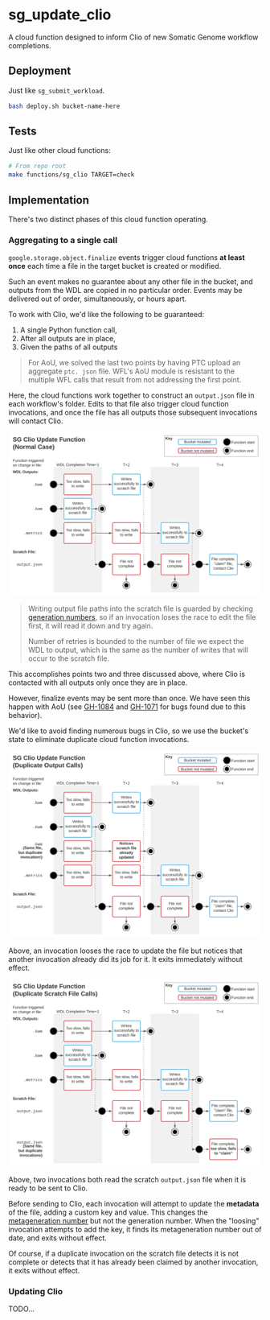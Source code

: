 # sg_update_clio

A cloud function designed to inform Clio of new Somatic Genome workflow
completions.

## Deployment
Just like `sg_submit_workload`.

```bash
bash deploy.sh bucket-name-here
```

## Tests
Just like other cloud functions:

```bash
# From repo root
make functions/sg_clio TARGET=check
```

## Implementation
There's two distinct phases of this cloud function operating.

### Aggregating to a single call
`google.storage.object.finalize` events trigger cloud functions **at least
once** each time a file in the target bucket is created or modified.

Such an event makes no guarantee about any other file in the bucket, and outputs
from the WDL are copied in no particular order. Events may be delivered out of
order, simultaneously, or hours apart.

To work with Clio, we'd like the following to be guaranteed:
1. A single Python function call,
2. After all outputs are in place,
3. Given the paths of all outputs

> For AoU, we solved the last two points by having PTC upload an aggregate `ptc.
json` file. WFL's AoU module is resistant to the multiple WFL calls that result
from not addressing the first point.

Here, the cloud functions work together to construct an `output.json` file in
each workflow's folder. Edits to that file also trigger cloud function
invocations, and once the file has all outputs those subsequent invocations will
contact Clio.

![Normal Case Flow](./docs/SG%20Clio%20Update%20Function.svg)

> Writing output file paths into the scratch file is guarded by checking 
> [generation numbers](https://cloud.google.com/storage/docs/generations-preconditions#_Generations),
> so if an invocation loses the race to edit the file first, it will read it
> down and try again.
> 
> Number of retries is bounded to the number of file we expect the WDL to
> output, which is the same as the number of writes that will occur to the
> scratch file.

This accomplishes points two and three discussed above, where Clio is contacted 
with all outputs only once they are in place.

However, finalize events may be sent more than once. We have seen this happen
with AoU (see [GH-1084](https://broadinstitute.atlassian.net/browse/GH-1084) and
[GH-1071](https://broadinstitute.atlassian.net/browse/GH-1071) for bugs found
due to this behavior).

We'd like to avoid finding numerous bugs in Clio, so we use the bucket's state
to eliminate duplicate cloud function invocations.

![Duplicate Output Case Flow](./docs/SG%20Clio%20Update%20Function%20Duplicate%20Output.svg)

Above, an invocation looses the race to update the file but notices that another
invocation already did its job for it. It exits immediately without effect.

![Duplicate Scratch Case Flow](./docs/SG%20Clio%20Update%20Function%20Duplicate%20Scratch.svg)

Above, two invocations both read the scratch `output.json` file when it is ready
to be sent to Clio.

Before sending to Clio, each invocation will attempt to update the **metadata**
of the file, adding a custom key and value. This changes the
[metageneration number](https://cloud.google.com/storage/docs/generations-preconditions#_Generations) 
but not the generation number. When the "loosing" invocation attempts to add
the key, it finds its metageneration number out of date, and exits without
effect. 

Of course, if a duplicate invocation on the scratch file detects it is not
complete or detects that it has already been claimed by another invocation, it
exits without effect.

### Updating Clio
TODO...